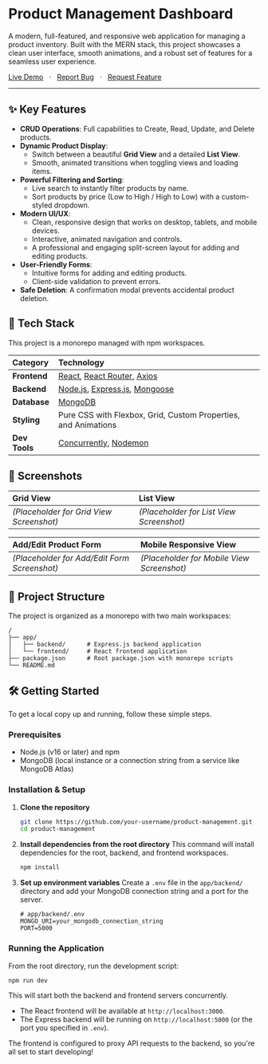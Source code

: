 # Product Management Dashboard

A modern, full-featured, and responsive web application for managing a product inventory. Built with the MERN stack, this project showcases a clean user interface, smooth animations, and a robust set of features for a seamless user experience.

[Live Demo](https://your-live-demo-link.com) &nbsp;&nbsp;·&nbsp;&nbsp; [Report Bug](https://github.com/your-repo/issues) &nbsp;&nbsp;·&nbsp;&nbsp; [Request Feature](https://github.com/your-repo/issues)

---

## ✨ Key Features

-   **CRUD Operations**: Full capabilities to Create, Read, Update, and Delete products.
-   **Dynamic Product Display**:
    -   Switch between a beautiful **Grid View** and a detailed **List View**.
    -   Smooth, animated transitions when toggling views and loading items.
-   **Powerful Filtering and Sorting**:
    -   Live search to instantly filter products by name.
    -   Sort products by price (Low to High / High to Low) with a custom-styled dropdown.
-   **Modern UI/UX**:
    -   Clean, responsive design that works on desktop, tablets, and mobile devices.
    -   Interactive, animated navigation and controls.
    -   A professional and engaging split-screen layout for adding and editing products.
-   **User-Friendly Forms**:
    -   Intuitive forms for adding and editing products.
    -   Client-side validation to prevent errors.
-   **Safe Deletion**: A confirmation modal prevents accidental product deletion.

## 🚀 Tech Stack

This project is a monorepo managed with npm workspaces.

| Category      | Technology                                                                                             |
| :------------ | :----------------------------------------------------------------------------------------------------- |
| **Frontend**  | [React](https://reactjs.org/), [React Router](https://reactrouter.com/), [Axios](https://axios-http.com/) |
| **Backend**   | [Node.js](https://nodejs.org/), [Express.js](https://expressjs.com/), [Mongoose](https://mongoosejs.com/) |
| **Database**  | [MongoDB](https://www.mongodb.com/)                                                                    |
| **Styling**   | Pure CSS with Flexbox, Grid, Custom Properties, and Animations                                         |
| **Dev Tools** | [Concurrently](https://www.npmjs.com/package/concurrently), [Nodemon](https://nodemon.io/)              |

## 📸 Screenshots

| Grid View                               | List View                               |
| :-------------------------------------- | :-------------------------------------- |
| *(Placeholder for Grid View Screenshot)* | *(Placeholder for List View Screenshot)* |

| Add/Edit Product Form                     | Mobile Responsive View                    |
| :---------------------------------------- | :---------------------------------------- |
| *(Placeholder for Add/Edit Form Screenshot)* | *(Placeholder for Mobile View Screenshot)* |

## 📁 Project Structure

The project is organized as a monorepo with two main workspaces:

```
/
├── app/
│   ├── backend/      # Express.js backend application
│   └── frontend/     # React frontend application
├── package.json      # Root package.json with monorepo scripts
└── README.md
```

## 🛠️ Getting Started

To get a local copy up and running, follow these simple steps.

### Prerequisites

-   Node.js (v16 or later) and npm
-   MongoDB (local instance or a connection string from a service like MongoDB Atlas)

### Installation & Setup

1.  **Clone the repository**
    ```sh
    git clone https://github.com/your-username/product-management.git
    cd product-management
    ```

2.  **Install dependencies from the root directory**
    This command will install dependencies for the root, backend, and frontend workspaces.
    ```sh
    npm install
    ```

3.  **Set up environment variables**
    Create a `.env` file in the `app/backend/` directory and add your MongoDB connection string and a port for the server.
    ```env
    # app/backend/.env
    MONGO_URI=your_mongodb_connection_string
    PORT=5000
    ```

### Running the Application

From the root directory, run the development script:

```sh
npm run dev
```

This will start both the backend and frontend servers concurrently.
-   The React frontend will be available at `http://localhost:3000`.
-   The Express backend will be running on `http://localhost:5000` (or the port you specified in `.env`).

The frontend is configured to proxy API requests to the backend, so you're all set to start developing!